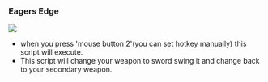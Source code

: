 ### Eagers Edge
![](https://cdn1.dotesports.com/wp-content/uploads/2021/12/13170910/The-Other-Half-Destiny-2.jpg)
- when you press 'mouse button 2'(you can set hotkey manually) this script will execute.
- This script will change your weapon to sword swing it and change back to your secondary weapon.